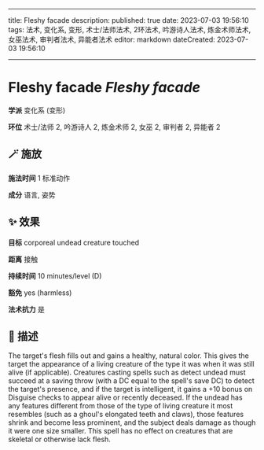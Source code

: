 
---
title: Fleshy facade
description: 
published: true
date: 2023-07-03 19:56:10
tags: 法术, 变化系, 变形, 术士/法师法术, 2环法术, 吟游诗人法术, 炼金术师法术, 女巫法术, 审判者法术, 异能者法术
editor: markdown
dateCreated: 2023-07-03 19:56:10

---

# **Fleshy facade** *Fleshy facade*

**学派** 变化系 (变形) 

**环位** 术士/法师 2, 吟游诗人 2, 炼金术师 2, 女巫 2, 审判者 2, 异能者 2

## 🪄 施放

**施法时间** 1 标准动作

**成分** 语言, 姿势

## ✨ 效果 

**目标** corporeal undead creature touched 

**距离** 接触  

**持续时间** 10 minutes/level (D) 

**豁免** yes (harmless)

**法术抗力** 是

## 📖 描述

The target's flesh fills out and gains a healthy, natural color. This gives the target the appearance of a living creature of the type it was when it was still alive (if applicable). Creatures casting spells such as detect undead must succeed at a saving throw (with a DC equal to the spell's save DC) to detect the target's presence, and if the target is intelligent, it gains a +10 bonus on Disguise checks to appear alive or recently deceased. If the undead has any features different from those of the type of living creature it most resembles (such as a ghoul's elongated teeth and claws), those features shrink and become less prominent, and the subject deals damage as though it were one size smaller. This spell has no effect on creatures that are skeletal or otherwise lack flesh.
    